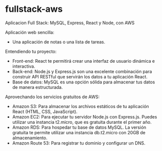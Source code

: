 # fullstack-aws

Aplicacion Full Stack: MySQL, Express, React y Node, con AWS

Aplicación web sencilla:

- Una aplicación de notas o una lista de tareas.

Entendiendo tu proyecto:

- Front-end: React te permitirá crear una interfaz de usuario dinámica e interactiva.
- Back-end: Node.js y Express.js son una excelente combinación para construir API RESTful que servirán los datos a tu aplicación React.
- Base de datos: MySQL es una opción sólida para almacenar tus datos de manera estructurada.

Aprovechando los servicios gratuitos de AWS:

- Amazon S3: Para almacenar los archivos estáticos de tu aplicación React (HTML, CSS, JavaScript).
- Amazon EC2: Para ejecutar tu servidor Node.js con Express.js. Puedes utilizar una instancia t2.micro, que es gratuita durante el primer año.
- Amazon RDS: Para hospedar tu base de datos MySQL. La versión gratuita te permite utilizar una instancia db.t2.micro con 20GB de almacenamiento.
- Amazon Route 53: Para registrar tu dominio y configurar un DNS.
